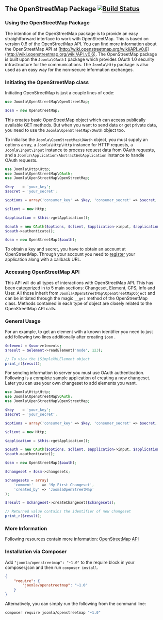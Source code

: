 ## The OpenStreetMap Package [![Build Status](https://travis-ci.org/joomla-framework/openstreetmap-api.png?branch=master)](https://travis-ci.org/joomla-framework/openstreetmap-api)

### Using the OpenStreetMap Package
The intention of the OpenStreetMap package is to provide an easy straightforward interface to work with OpenStreetMap. This is based on version 0.6 of the OpenStreetMap API. You can find more information about the OpenStreetMap API at [http://wiki.openstreetmap.org/wiki/API_v0.6](http://wiki.openstreetmap.org/wiki/API_v0.6).
The OpenStreetMap package is built upon the `Joomla\OAuth1` package which provides OAuth 1.0 security infrastructure for the communications. The `Joomla\Http` package is also used as an easy way for the non-secure information exchanges.

### Initiating the OpenStreetMap class
Initiating OpenStreetMap is just a couple lines of code:

```php
use Joomla\OpenStreetMap\OpenStreetMap;

$osm = new OpenStreetMap;
```

This creates basic OpenStreetMap object which can access publically available GET methods.
But when you want to send data or get private data, you need to use the `Joomla\OpenStreetMap\OAuth` object too.

To initialise the `Joomla\OpenStreetMap\OAuth` object, you must supply an options array, a `Joomla\Http\Http` instance for HTTP requests, a `Joomla\Input\Input` instance to process request data from OAuth requests, and a `Joomla\Application\AbstractWebApplication` instance to handle OAuth requests.

```php
use Joomla\Http\Http;
use Joomla\OpenStreetMap\OAuth;
use Joomla\OpenStreetMap\OpenStreetMap;

$key    = 'your_key';
$secret = 'your_secret';

$options = array('consumer_key' => $key, 'consumer_secret' => $secret, 'sendheaders' => true);

$client = new Http;

$application = $this->getApplication();

$oauth = new OAuth($options, $client, $application->input, $application);
$oauth->authenticate();

$osm = new OpenStreetMap($oauth);
```

To obtain a key and secret, you have to obtain an account at OpenStreetMap. Through your account you need to [register](http://www.openstreetmap.org/user/username/oauth_clients/new) your application along with a callback URL.

### Accessing OpenStreetMap API
This API will do all types of interactions with OpenStreetMap API. This has been categorized in to 5 main sections: Changeset, Element, GPS, Info and User. All those inherit from `Joomla\OpenStreetMap\OpenStreetMapObject` and can be initiated through the magic `__get` method of the OpenStreetMap class. Methods contained in each type of object are closely related to the OpenStreetMap API calls.

### General Usage
For an example, to get an element with a known identifier you need to just add following two lines additionally after creating `$osm` .

```php
$element = $osm->elements;
$result = $element->readElement('node', 123);

// To view the \SimpleXMLElement object
print_r($result);
```

For sending information to server you must use OAuth authentication. Following is a complete sample application of creating a new changeset. Later you can use your own changeset to add elements you want.

```php
use Joomla\Http\Http;
use Joomla\OpenStreetMap\OAuth;
use Joomla\OpenStreetMap\OpenStreetMap;

$key    = 'your_key';
$secret = 'your_secret';

$options = array('consumer_key' => $key, 'consumer_secret' => $secret, 'sendheaders' => true);

$client = new Http;

$application = $this->getApplication();

$oauth = new OAuth($options, $client, $application->input, $application);
$oauth->authenticate();

$osm = new OpenStreetMap($oauth);

$changeset = $osm->changesets;

$changesets = array(
	'comment'    => 'My First Changeset',
	'created_by' => 'JoomlaOpenStreetMap'
);

$result = $changeset->createChangeset($changesets);

// Returned value contains the identifier of new changeset
print_r($result);
```

### More Information
Following resources contain more information: [OpenStreetMap API](http://wiki.openstreetmap.org/wiki/API)

### Installation via Composer
Add `"joomla/openstreetmap": "~1.0"` to the require block in your composer.json and then run `composer install`.

```json
{
	"require": {
		"joomla/openstreetmap": "~1.0"
	}
}
```

Alternatively, you can simply run the following from the command line:

```sh
composer require joomla/openstreetmap "~1.0"
```
